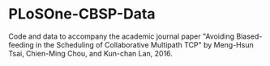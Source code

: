 # PLoSOne-CBSP-Data

Code and data to accompany the academic journal paper "Avoiding Biased-feeding in the Scheduling of Collaborative Multipath TCP" by Meng-Hsun Tsai, Chien-Ming Chou, and Kun-chan Lan, 2016.
